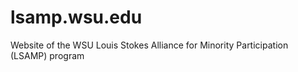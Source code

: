 # lsamp.wsu.edu
Website of the WSU Louis Stokes Alliance for Minority Participation (LSAMP) program
